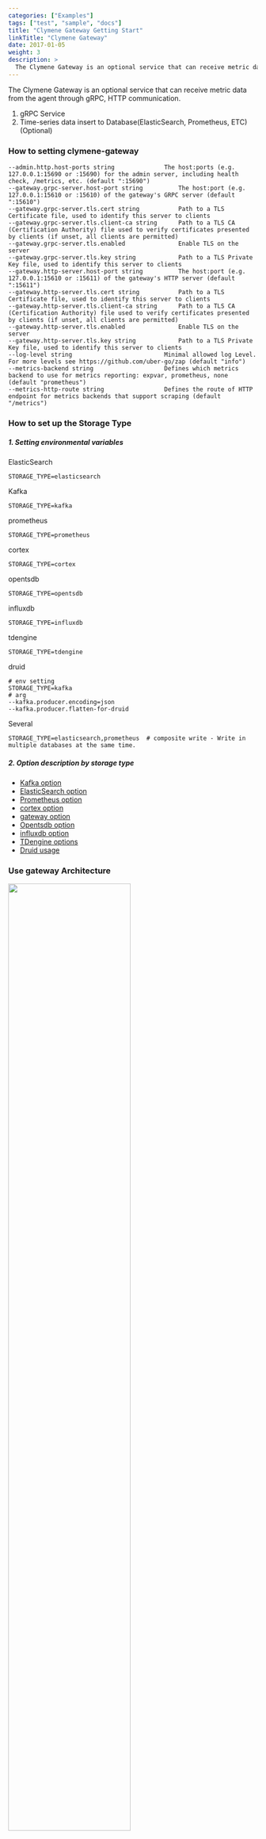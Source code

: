 ```yaml
---
categories: ["Examples"]
tags: ["test", "sample", "docs"]
title: "Clymene Gateway Getting Start"
linkTitle: "Clymene Gateway"
date: 2017-01-05
weight: 3
description: >
  The Clymene Gateway is an optional service that can receive metric data from the agent through gRPC, HTTP communication
---
```

The Clymene Gateway is an optional service that can receive metric data from the agent through gRPC, HTTP communication.  

1. gRPC Service
2. Time-series data insert to Database(ElasticSearch, Prometheus, ETC) (Optional)

### How to setting clymene-gateway
```
--admin.http.host-ports string              The host:ports (e.g. 127.0.0.1:15690 or :15690) for the admin server, including health check, /metrics, etc. (default ":15690")
--gateway.grpc-server.host-port string          The host:port (e.g. 127.0.0.1:15610 or :15610) of the gateway's GRPC server (default ":15610")
--gateway.grpc-server.tls.cert string           Path to a TLS Certificate file, used to identify this server to clients
--gateway.grpc-server.tls.client-ca string      Path to a TLS CA (Certification Authority) file used to verify certificates presented by clients (if unset, all clients are permitted)
--gateway.grpc-server.tls.enabled               Enable TLS on the server
--gateway.grpc-server.tls.key string            Path to a TLS Private Key file, used to identify this server to clients
--gateway.http-server.host-port string          The host:port (e.g. 127.0.0.1:15610 or :15611) of the gateway's HTTP server (default ":15611")
--gateway.http-server.tls.cert string           Path to a TLS Certificate file, used to identify this server to clients
--gateway.http-server.tls.client-ca string      Path to a TLS CA (Certification Authority) file used to verify certificates presented by clients (if unset, all clients are permitted)
--gateway.http-server.tls.enabled               Enable TLS on the server
--gateway.http-server.tls.key string            Path to a TLS Private Key file, used to identify this server to clients
--log-level string                          Minimal allowed log Level. For more levels see https://github.com/uber-go/zap (default "info")
--metrics-backend string                    Defines which metrics backend to use for metrics reporting: expvar, prometheus, none (default "prometheus")
--metrics-http-route string                 Defines the route of HTTP endpoint for metrics backends that support scraping (default "/metrics")
```

### How to set up the Storage Type
##### 1. Setting environmental variables

ElasticSearch
```
STORAGE_TYPE=elasticsearch
```
Kafka
```
STORAGE_TYPE=kafka
```
prometheus
```
STORAGE_TYPE=prometheus
```
cortex
```
STORAGE_TYPE=cortex
```
opentsdb
```
STORAGE_TYPE=opentsdb
```
influxdb
```
STORAGE_TYPE=influxdb
```
tdengine
```
STORAGE_TYPE=tdengine
```
druid
```
# env setting
STORAGE_TYPE=kafka
# arg
--kafka.producer.encoding=json
--kafka.producer.flatten-for-druid
```
Several
```
STORAGE_TYPE=elasticsearch,prometheus  # composite write - Write in multiple databases at the same time.
```

##### 2. Option description by storage type
- [Kafka option](http://clymene-project.github.io/docs/database-options/kafka)
- [ElasticSearch option](http://clymene-project.github.io/docs/database-options/elasticsearch)
- [Prometheus option](http://clymene-project.github.io/docs/database-options/prometheus)
- [cortex option](http://clymene-project.github.io/docs/database-options/cortex)
- [gateway option](http://clymene-project.github.io/docs/database-options/gateway)
- [Opentsdb option](http://clymene-project.github.io/docs/database-options/opentsdb)
- [influxdb option](http://clymene-project.github.io/docs/database-options/influxdb)
- [TDengine options](http://clymene-project.github.io/docs/database-options/tdengine)
- [Druid usage](http://clymene-project.github.io/docs/database-options/druid)

### Use gateway Architecture
<img src="https://user-images.githubusercontent.com/25188468/214289870-3ed5c5d9-c831-40b4-8216-169eb8c2786c.png" width="70%" height="70%">
